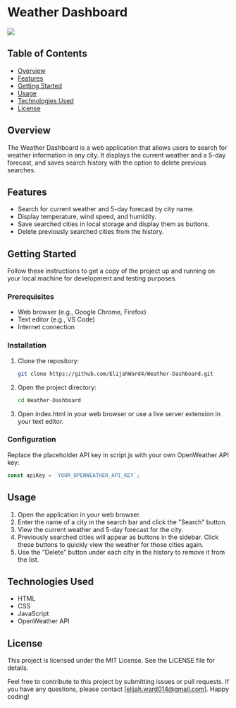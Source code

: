 # Weather Dashboard

![](WEATHER-DASHBOARD/WEATHER-DASHBOARD.gif)

## Table of Contents
- [Overview](#overview)
- [Features](#features)
- [Getting Started](#getting-started)
- [Usage](#usage)
- [Technologies Used](#technologies-used)
- [License](#license)

## Overview
The Weather Dashboard is a web application that allows users to search for weather information in any city. It displays the current weather and a 5-day forecast, and saves search history with the option to delete previous searches.

## Features
- Search for current weather and 5-day forecast by city name.
- Display temperature, wind speed, and humidity.
- Save searched cities in local storage and display them as buttons.
- Delete previously searched cities from the history.

## Getting Started
Follow these instructions to get a copy of the project up and running on your local machine for development and testing purposes.

### Prerequisites
- Web browser (e.g., Google Chrome, Firefox)
- Text editor (e.g., VS Code)
- Internet connection

### Installation
1. Clone the repository:
    ```bash
    git clone https://github.com/ElijahWard4/Weather-Dashboard.git
    ```
2. Open the project directory:
    ```bash
    cd Weather-Dashboard
    ```
3. Open index.html in your web browser or use a live server extension in your text editor.

### Configuration
Replace the placeholder API key in script.js with your own OpenWeather API key:
```javascript
const apiKey = `YOUR_OPENWEATHER_API_KEY`;
```

## Usage
1. Open the application in your web browser.
2. Enter the name of a city in the search bar and click the "Search" button.
3. View the current weather and 5-day forecast for the city.
4. Previously searched cities will appear as buttons in the sidebar. Click these buttons to quickly view the weather for those cities again.
5. Use the "Delete" button under each city in the history to remove it from the list.

## Technologies Used
- HTML
- CSS
- JavaScript
- OpenWeather API

## License
This project is licensed under the MIT License. See the LICENSE file for details.

Feel free to contribute to this project by submitting issues or pull requests. If you have any questions, please contact [elijah.ward014@gmail.com]. Happy coding!
